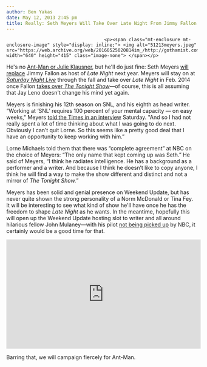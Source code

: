 ```yaml
---
author: Ben Yakas
date: May 12, 2013 2:45 pm
title: Really: Seth Meyers Will Take Over Late Night From Jimmy Fallon
---
```


	
										<p><span class="mt-enclosure mt-enclosure-image" style="display: inline;"> <img alt="51213meyers.jpeg" src="https://web.archive.org/web/20160525020814im_/http://gothamist.com/attachments/byakas/51213meyers.jpeg" width="640" height="415" class="image-none"> </span></p>

<p>He&apos;s no <a href="https://web.archive.org/web/20160525020814/http://gothamist.com/2013/03/20/the_top_15_candidates_to_replace_ji.php">Ant-Man or Julie Klausner</a>, but he&apos;ll do just fine: Seth Meyers <a href="https://web.archive.org/web/20160525020814/http://www.hitfix.com/news/seth-meyers-will-take-over-as-late-night-host-in-2014">will replace</a> Jimmy Fallon as host of <em>Late Night</em> next year. Meyers will stay on at <a href="https://web.archive.org/web/20160525020814/http://gothamist.com/tags/saturdaynightlive"><em>Saturday Night Live</em></a> through the fall and take over <em>Late Night</em> in Feb. 2014 once Fallon <a href="https://web.archive.org/web/20160525020814/http://gothamist.com/2013/04/03/nbc_will_announce_jimmy_fallon_as_t.php">takes over <em>The Tonight Show</em></a>&#x2014;of course, this is all assuming that Jay Leno doesn&apos;t change his mind yet again.</p>

<p>Meyers is finishing his 12th season on SNL, and his eighth as head writer. &#x201C;Working at &#x2018;SNL&#x2019; requires 100 percent of your mental capacity &#x2014; on easy weeks,&quot; Meyers <a href="https://web.archive.org/web/20160525020814/http://www.nytimes.com/2013/05/13/business/media/seth-meyers-to-succeed-fallon-on-late-night.html?_r=0">told the Times in an interview</a> Saturday. &quot;And so I had not really spent a lot of time thinking about what I was going to do next. Obviously I can&#x2019;t quit Lorne. So this seems like a pretty good deal that I have an opportunity to keep working with him.&#x201D;</p>

<p>Lorne Michaels told them that there was &#x201C;complete agreement&#x201D; at NBC on the choice of Meyers: &#x201C;The only name that kept coming up was Seth.&#x201D; He said of Meyers, &#x201C;I think he radiates intelligence. He has a background as a performer and a writer. And because I think he doesn&#x2019;t like to copy anyone, I think he will find a way to make the show different and distinct and not a mirror of <em>The Tonight Show.</em>&#x201D;</p>

<p>Meyers has been solid and genial presence on Weekend Update, but has never quite shown the strong personality of a Norm McDonald or Tina Fey. It will be interesting to see what kind of show he&apos;ll have once he has the freedom to shape <em>Late Night</em> as he wants. In the meantime, hopefully this will open up the Weekend Update hosting slot to writer and all around hilarious fellow John Mulaney&#x2014;with his pilot <a href="https://web.archive.org/web/20160525020814/http://www.avclub.com/articles/nbc-opts-not-to-pick-up-john-mulaneys-sitcom-presu,97618/">not being picked up</a> by NBC, it certainly would be a good time for that. </p>

<center><iframe width="512" height="288" src="https://web.archive.org/web/20160525020814if_/http://www.hulu.com/embed.html?eid=hdha7l5cq_rldj4fmjlixw" frameborder="0" scrolling="no" webkitallowfullscreen="" mozallowfullscreen="" allowfullscreen></iframe></center>

<p>Barring that, we will campaign fiercely for Ant-Man. </p>					
										
									
				